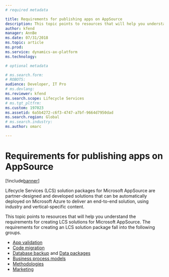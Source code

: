 ```yaml
---
# required metadata

title: Requirements for publishing apps on AppSource
description: This topic points to resources that will help you understand the requirements for creating solutions for Microsoft Dynamics 365 for Finance and Operations.
author: kfend
manager: AnnBe
ms.date: 07/31/2018
ms.topic: article
ms.prod: 
ms.service: dynamics-ax-platform
ms.technology: 

# optional metadata

# ms.search.form: 
# ROBOTS: 
audience: Developer, IT Pro
# ms.devlang: 
ms.reviewer: kfend
ms.search.scope: Lifecycle Services
# ms.tgt_pltfrm: 
ms.custom: 197023
ms.assetid: 6a5b4272-c6f3-4747-a7bf-9664d7950dad
ms.search.region: Global
# ms.search.industry: 
ms.author: omarc

---
```


# Requirements for publishing apps on AppSource

[!include[banner](../includes/banner.md)]

Lifecycle Services (LCS) solution packages for Microsoft AppSource are partner-designed and developed solutions that can be automatically deployed on Microsoft Azure to deliver an end-to-end solution, using industry and vertical-specific content.

This topic points to resources that will help you understand the requirements for creating LCS solutions for Microsoft AppSource. The requirements for creating an LCS solution package fall into the following groups.

-   [App validation](app-validation-lcs-solutions.md)
-   [Code migration](code-migration-lcs-solutions.md)
-   [Database backup](database-backup-lcs-solutions.md) and [Data packages](process-data-packages-lcs-solutions.md)
-   [Business process models](business-process-modeler-libraries-lcs-solutions.md)
-   [Methodologies](methodologies-lcs-solutions.md)
-   [Marketing](marketing-content-lcs-solutions.md)
